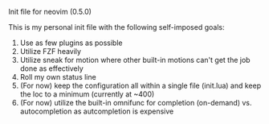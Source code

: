 Init file for neovim (0.5.0)

This is my personal init file with the following self-imposed goals:
  1. Use as few plugins as possible
  2. Utilize FZF heavily
  3. Utilize sneak for motion where other built-in motions can't get the job done as effectively
  4. Roll my own status line
  5. (For now) keep the configuration all within a single file (init.lua) and keep the loc to a minimum (currently at ~400)
  6. (For now) utilize the built-in omnifunc for completion (on-demand) vs. autocompletion as autcompletion is expensive
